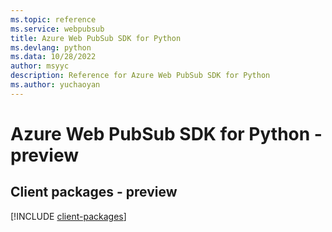 ```yaml
---
ms.topic: reference
ms.service: webpubsub
title: Azure Web PubSub SDK for Python
ms.devlang: python
ms.data: 10/28/2022
author: msyyc
description: Reference for Azure Web PubSub SDK for Python
ms.author: yuchaoyan
---
```

# Azure Web PubSub SDK for Python - preview

## Client packages - preview
[!INCLUDE [client-packages](web-pubsub-client-index.md)]